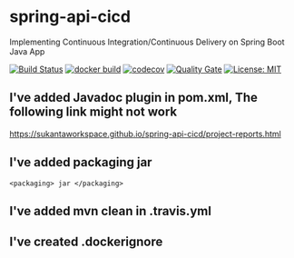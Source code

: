 # spring-api-cicd
Implementing Continuous Integration/Continuous Delivery on Spring Boot Java App 

[![Build Status](https://travis-ci.com/sukantaworkspace/spring-api-cicd.svg?branch=master)](https://travis-ci.com/sukantaworkspace/spring-api-cicd)
[![docker build](https://img.shields.io/docker/cloud/build/sukantaa/spring-api-cicd)](https://hub.docker.com/repository/docker/sukantaa/spring-api-cicd)
[![codecov](https://codecov.io/gh/sukantaworkspace/spring-api-cicd/branch/master/graph/badge.svg)](https://codecov.io/gh/sukantaworkspace/spring-api-cicd)
[![Quality Gate](https://sonarcloud.io/api/project_badges/measure?project=org.spring.cicd:spring-api-cicd&metric=alert_status)](https://sonarcloud.io/dashboard/index/org.spring.cicd:spring-api-cicd)
[![License: MIT](https://img.shields.io/badge/License-MIT-yellow.svg)](https://opensource.org/licenses/MIT)

## I've added Javadoc plugin in pom.xml, The following link might not work

https://sukantaworkspace.github.io/spring-api-cicd/project-reports.html

## I've added packaging jar 

```
<packaging> jar </packaging>
```

## I've added mvn clean in .travis.yml

## I've created .dockerignore
